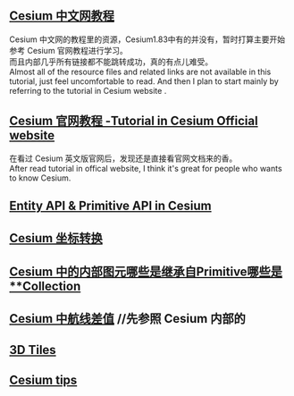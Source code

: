 ## [Cesium 中文网教程](cesium_chineseSite/index.md)<br/>

Cesium 中文网的教程里的资源，Cesium1.83中有的并没有，暂时打算主要开始参考 Cesium 官网教程进行学习。<br/>
而且内部几乎所有链接都不能跳转成功，真的有点儿难受。<br/>
Almost all of the resource files and related links are not available in this tutorial, just feel uncomfortable to read. And then I plan to start mainly by referring to the tutorial in Cesium website .
## [Cesium 官网教程 -Tutorial in Cesium Official website](cesium_offical_website/index.md)

在看过 Cesium 英文版官网后，发现还是直接看官网文档来的香。<br/>
After read tutorial in offical website, I think it's great for people who wants to know Cesium.

## [Entity API & Primitive API in Cesium](../cesium_miniature/about_sourceCode/Entity_API_and_Primitive_API.md)
## [Cesium 坐标转换](./cesium_XYZ.md)
## [Cesium 中的内部图元哪些是继承自Primitive哪些是**Collection](./whether_from_Primitive.md)
<!-- ## [Cesium 中空间面积测量](./measureAreaSpace.md) -->
## [Cesium 中航线差值](../CG/routeDiff/routeDifference.md) //先参照 Cesium 内部的
<!-- ## [Cesium 中高程查询](./ElevationQuery.md) // 初步结论：可以通过经纬度进行计算，但是具体计算方法还需进一步查找 -->

## [3D Tiles](3D_Tiles.md)

## [Cesium tips](useful_tips/index.md)
